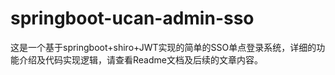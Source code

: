 # springboot-ucan-admin-sso
这是一个基于springboot+shiro+JWT实现的简单的SSO单点登录系统，详细的功能介绍及代码实现逻辑，请查看Readme文档及后续的文章内容。
